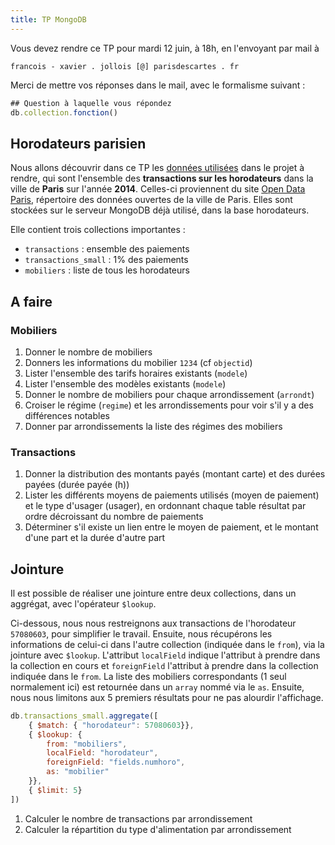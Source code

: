 ```yaml
---
title: TP MongoDB
---
```


Vous devez rendre ce TP pour mardi 12 juin, à 18h, en l'envoyant par mail à 

    francois - xavier . jollois [@] parisdescartes . fr

Merci de mettre vos réponses dans le mail, avec le formalisme suivant :

```js
## Question à laquelle vous répondez
db.collection.fonction()
```

## Horodateurs parisien

Nous allons découvrir dans ce TP les [données utilisées](https://opendata.paris.fr/explore/dataset/horodateurs-transactions-de-paiement/) dans le projet à rendre, qui sont l'ensemble des **transactions sur les horodateurs** dans la ville de **Paris** sur l'année **2014**. Celles-ci proviennent du site [Open Data Paris](https://opendata.paris.fr/), répertoire des données ouvertes de la ville de Paris. Elles sont stockées sur le serveur MongoDB déjà utilisé, dans la base horodateurs.

Elle contient trois collections importantes :

- `transactions` : ensemble des paiements
- `transactions_small` : 1% des paiements
- `mobiliers` : liste de tous les horodateurs

## A faire

### Mobiliers

1. Donner le nombre de mobiliers
1. Donners les informations du mobilier `1234` (cf `objectid`)
1. Lister l'ensemble des tarifs horaires existants (`modele`)
1. Lister l'ensemble des modèles existants (`modele`)
1. Donner le nombre de mobiliers pour chaque arrondissement (`arrondt`)
1. Croiser le régime (`regime`) et les arrondissements pour voir s'il y a des différences notables
1. Donner par arrondissements la liste des  régimes des mobiliers

### Transactions

1. Donner la distribution des montants payés (montant carte) et des durées payées (durée payée (h))
1. Lister les différents moyens de paiements utilisés (moyen de paiement) et le type d'usager (usager), en ordonnant chaque table résultat par ordre décroissant du nombre de paiements
1. Déterminer s'il existe un lien entre le moyen de paiement, et le montant d'une part et la durée d'autre part

## Jointure

Il est possible de réaliser une jointure entre deux collections, dans un aggrégat, avec l'opérateur `$lookup`.

Ci-dessous, nous nous restreignons aux transactions de l'horodateur `57080603`, pour simplifier le travail. Ensuite, nous récupérons les informations de celui-ci dans l'autre collection (indiquée dans le `from`), via la jointure avec `$lookup`. L'attribut `localField` indique l'attribut à prendre dans la collection en cours et `foreignField` l'attribut à prendre dans la collection indiquée dans le `from`. La liste des mobiliers correspondants (1 seul normalement ici) est retournée dans un `array` nommé via le `as`. Ensuite, nous nous limitons aux 5 premiers résultats pour ne pas alourdir l'affichage.

```js
db.transactions_small.aggregate([
    { $match: { "horodateur": 57080603}},
    { $lookup: {
        from: "mobiliers",
        localField: "horodateur",
        foreignField: "fields.numhoro",
        as: "mobilier"
    }},
    { $limit: 5}
])
```

1. Calculer le nombre de transactions par arrondissement
1. Calculer la répartition du type d'alimentation par arrondissement